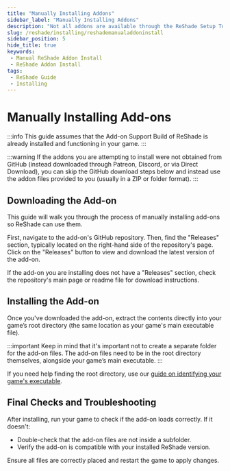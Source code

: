 ```yaml
---
title: "Manually Installing Addons"
sidebar_label: "Manually Installing Addons"
description: "Not all addons are available through the ReShade Setup Tool. This guide will walk you through the process of manually installing addons so ReShade can use them."
slug: /reshade/installing/reshademanualaddoninstall
sidebar_position: 5
hide_title: true
keywords: 
 - Manual ReShade Addon Install
 - ReShade Addon Install
tags:
 - ReShade Guide
 - Installing
---
```


# Manually Installing Add-ons

:::info
This guide assumes that the Add-on Support Build of ReShade is already installed and functioning in your game.
:::

:::warning
If the addons you are attempting to install were not obtained from GitHub (instead downloaded through Patreon, Discord, or via Direct Download), you can skip the GitHub download steps below and instead use the addon files provided to you (usually in a ZIP or folder format).
:::

## Downloading the Add-on

This guide will walk you through the process of manually installing add-ons so ReShade can use them.

First, navigate to the add-on's GitHub repository. Then, find the "Releases" section, typically located on the right-hand side of the repository's page. Click on the "Releases" button to view and download the latest version of the add-on.

If the add-on you are installing does not have a "Releases" section, check the repository's main page or readme file for download instructions.

## Installing the Add-on

Once you've downloaded the add-on, extract the contents directly into your game’s root directory (the same location as your game's main executable file).

:::important
Keep in mind that it's important not to create a separate folder for the add-on files. The add-on files need to be in the root directory themselves, alongside your game’s main executable.
:::

If you need help finding the root directory, use our [guide on identifying your game's executable](/additionalguides/03findgameexecutable).

## Final Checks and Troubleshooting

After installing, run your game to check if the add-on loads correctly. If it doesn't:

- Double-check that the add-on files are not inside a subfolder.
- Verify the add-on is compatible with your installed ReShade version.

Ensure all files are correctly placed and restart the game to apply changes.